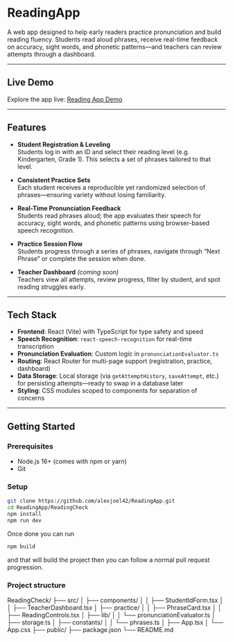 # ReadingApp

A web app designed to help early readers practice pronunciation and build reading fluency. Students read aloud phrases, receive real-time feedback on accuracy, sight words, and phonetic patterns—and teachers can review attempts through a dashboard.

---

##  Live Demo

Explore the app live: [Reading App Demo](https://reading-app-rho.vercel.app)

---

##  Features

- **Student Registration & Leveling**  
  Students log in with an ID and select their reading level (e.g. Kindergarten, Grade 1). This selects a set of phrases tailored to that level.

- **Consistent Practice Sets**  
  Each student receives a reproducible yet randomized selection of phrases—ensuring variety without losing familiarity.

- **Real-Time Pronunciation Feedback**  
  Students read phrases aloud; the app evaluates their speech for accuracy, sight words, and phonetic patterns using browser-based speech recognition.

- **Practice Session Flow**  
  Students progress through a series of phrases, navigate through “Next Phrase” or complete the session when done.

- **Teacher Dashboard** *(coming soon)*  
  Teachers view all attempts, review progress, filter by student, and spot reading struggles early.

---

##  Tech Stack

- **Frontend**: React (Vite) with TypeScript for type safety and speed  
- **Speech Recognition**: `react-speech-recognition` for real-time transcription  
- **Pronunciation Evaluation**: Custom logic in `pronunciationEvaluator.ts`  
- **Routing**: React Router for multi-page support (registration, practice, dashboard)  
- **Data Storage**: Local storage (via `getAttemptHistory`, `saveAttempt`, etc.) for persisting attempts—ready to swap in a database later  
- **Styling**: CSS modules scoped to components for separation of concerns

---

##  Getting Started

### Prerequisites

- Node.js 16+ (comes with npm or yarn)
- Git

### Setup

```bash
git clone https://github.com/alexjoel42/ReadingApp.git
cd ReadingApp/ReadingCheck
npm install
npm run dev 
```

Once done you can run 
```bash
npm build 
```
and that will build the project then you can follow a normal pull request progression. 

### Project structure

ReadingCheck/
├── src/
│   ├── components/
│   │   ├── StudentIdForm.tsx
│   │   ├── TeacherDashboard.tsx
│   ├── practice/
│   │   ├── PhraseCard.tsx
│   │   ├── ReadingControls.tsx
│   ├── lib/
│   │   └── pronunciationEvaluator.ts
│   ├── storage.ts
│   ├── constants/
│   │   └── phrases.ts
│   ├── App.tsx
│   └── App.css
├── public/
├── package.json
└── README.md

